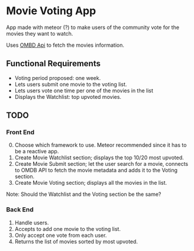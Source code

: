 # Movie Voting App
App made with meteor (?) to make users of the community vote for the movies they want to watch. 

Uses [OMBD Api](https://www.omdbapi.com/) to fetch the movies information. 

## Functional Requirements
- Voting period proposed: one week.
- Lets users submit one movie to the voting list.
- Lets users vote one time per one of the movies in the list
- Displays the Watchlist: top upvoted movies. 


## TODO
### Front End
0. Choose which framework to use. Meteor recommended since it has to be a reactive app.
1. Create Movie Watchlist section;  displays the top 10/20 most upvoted.
2. Create Movie Submit section; let the user search for a movie, connects to OMDB API to fetch the movie metadata and adds it to the Voting section.
3. Create Movie Voting section; displays all the movies in the list.

Note: Should the Watchlist and the Voting section be the same?

### Back End
1. Handle users.
2. Accepts to add one movie to the voting list.
3. Only accept one vote from each user.
4. Returns the list of movies sorted by most upvoted.
